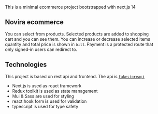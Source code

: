 This is a minimal ecommerce project bootstrapped with next.js 14

## Novira ecommerce
You can select from products. Selected products are added to shopping cart and you can see them.
You can increase or decrease selected items quantity and total price is shown in `bill`.
Payment is a protected route that only signed-in users can redirect to. 

## Technologies

This project is based on rest api and frontend.
The api is [`fakestoreapi`](https://fakestoreapi.com)

- Next.js is used as react framework
- Redux toolkit is used as state management
- Mui & Sass are used for styling
- react hook form is used for validation
- typescript is used for type safety

